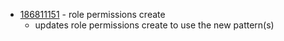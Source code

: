 - [186811151](https://www.pivotaltracker.com/story/show/186811151) - role permissions create
    - updates role permissions create to use the new pattern(s)

